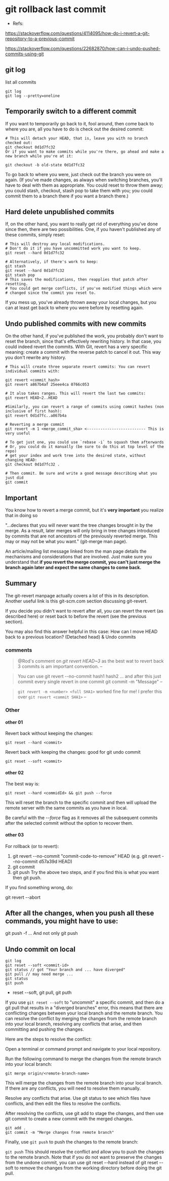 # git rollback last commit

- Refs:

https://stackoverflow.com/questions/4114095/how-do-i-revert-a-git-repository-to-a-previous-commit

https://stackoverflow.com/questions/22682870/how-can-i-undo-pushed-commits-using-git

## git log

list all commits

```
git log
git log --pretty=oneline
```

## Temporarily switch to a different commit

If you want to temporarily go back to it, fool around, then come back to where you are, all you have to do is check out the desired commit:

```
# This will detach your HEAD, that is, leave you with no branch checked out:
git checkout 0d1d7fc32
Or if you want to make commits while you're there, go ahead and make a new branch while you're at it:

git checkout -b old-state 0d1d7fc32

```

To go back to where you were, just check out the branch you were on again. (If you've made changes, as always when switching branches, you'll have to deal with them as appropriate. You could reset to throw them away; you could stash, checkout, stash pop to take them with you; you could commit them to a branch there if you want a branch there.)

## Hard delete unpublished commits

If, on the other hand, you want to really get rid of everything you've done since then, there are two possibilities. One, if you haven't published any of these commits, simply reset:

```
# This will destroy any local modifications.
# Don't do it if you have uncommitted work you want to keep.
git reset --hard 0d1d7fc32

# Alternatively, if there's work to keep:
git stash
git reset --hard 0d1d7fc32
git stash pop
# This saves the modifications, then reapplies that patch after resetting.
# You could get merge conflicts, if you've modified things which were
# changed since the commit you reset to.

```

If you mess up, you've already thrown away your local changes, but you can at least get back to where you were before by resetting again.

## Undo published commits with new commits

On the other hand, if you've published the work, you probably don't want to reset the branch, since that's effectively rewriting history. In that case, you could indeed revert the commits. With Git, revert has a very specific meaning: create a commit with the reverse patch to cancel it out. This way you don't rewrite any history.

```
# This will create three separate revert commits: You can revert individual commits with:

git revert <commit_hash>
git revert a867b4af 25eee4ca 0766c053

# It also takes ranges. This will revert the last two commits:
git revert HEAD~2..HEAD

#Similarly, you can revert a range of commits using commit hashes (non inclusive of first hash):
git revert 0d1d7fc..a867b4a

# Reverting a merge commit
git revert -m 1 <merge_commit_sha> <-------------------------- This is very useful

# To get just one, you could use `rebase -i` to squash them afterwards
# Or, you could do it manually (be sure to do this at top level of the repo)
# get your index and work tree into the desired state, without changing HEAD:
git checkout 0d1d7fc32 .

# Then commit. Be sure and write a good message describing what you just did
git commit

```

## Important

You know how to revert a merge commit, but it's **very important** you realize that in doing so

"...declares that you will never want the tree changes brought in by the merge. As a result, later merges will only bring in tree changes introduced by commits that are not ancestors of the previously reverted merge. This may or may not be what you want." (git-merge man page).

An article/mailing list message linked from the man page details the mechanisms and considerations that are involved. Just make sure you understand that **if you revert the merge commit, you can't just merge the branch again later and expect the same changes to come back.**

## Summary

The git-revert manpage actually covers a lot of this in its description. Another useful link is this git-scm.com section discussing git-revert.

If you decide you didn't want to revert after all, you can revert the revert (as described here) or reset back to before the revert (see the previous section).

You may also find this answer helpful in this case:
How can I move HEAD back to a previous location? (Detached head) & Undo commits

### comments

> @Rod's comment on _git revert HEAD~3_ as the best wat to revert back 3 commits is am important convention. –

> You can use git revert --no-commit hash1 hash2 ... and after this just commit every single revert in one commit git commit -m "Message" –

> `git revert -m <number> <full SHA1>` worked fine for me! I prefer this over `git revert <commit SHA1>` –

### Other

#### other 01

Revert back without keeping the changes:

```
git reset --hard <commit>
```

Revert back with keeping the changes: good for git undo commit

```
git reset --soft <commit>

```

#### other 02

The best way is:

```
git reset --hard <commidId> && git push --force

```

This will reset the branch to the specific commit and then will upload the remote server with the same commits as you have in local.

Be careful with the _--force_ flag as it removes all the subsequent commits after the selected commit without the option to recover them.

#### other 03

For rollback (or to revert):

1. git revert --no-commit "commit-code-to-remove" HEAD
   (e.g. git revert --no-commit d57a39d HEAD)
2. git commit
3. git push
   Try the above two steps, and if you find this is what you want then git push.

If you find something wrong, do:

git revert --abort

## After all the changes, when you push all these commands, you might have to use:

git push -f ...
And not only git push

## Undo commit on local

```
git log
git reset --soft <commit-id>
git status // got "Your branch and ... have diverged"
git pull // may need merge ...
git status
git push
```

- reset --soft, git pull, git puth

If you use `git reset --soft` to "uncommit" a specific commit, and then do a git pull that results in a "diverged branches" error, this means that there are conflicting changes between your local branch and the remote branch. You can resolve the conflict by merging the changes from the remote branch into your local branch, resolving any conflicts that arise, and then committing and pushing the changes.

Here are the steps to resolve the conflict:

Open a terminal or command prompt and navigate to your local repository.

Run the following command to merge the changes from the remote branch into your local branch:

`git merge origin/<remote-branch-name>`

This will merge the changes from the remote branch into your local branch. If there are any conflicts, you will need to resolve them manually.

Resolve any conflicts that arise. Use git status to see which files have conflicts, and then edit the files to resolve the conflicts.

After resolving the conflicts, use git add to stage the changes, and then use git commit to create a new commit with the merged changes.

```
git add .
git commit -m "Merge changes from remote branch"
```

Finally, use `git push` to push the changes to the remote branch:

`git push`
This should resolve the conflict and allow you to push the changes to the remote branch. Note that if you do not want to preserve the changes from the undone commit, you can use git reset --hard instead of git reset --soft to remove the changes from the working directory before doing the git pull.
